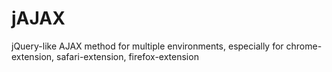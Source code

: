 jAJAX
=====

jQuery-like AJAX method for multiple environments, especially for chrome-extension, safari-extension, firefox-extension
